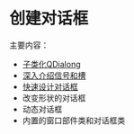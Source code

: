 # 创建对话框

主要内容：

- [子类化QDialong](https://github.com/DanceRain/Qt/blob/master/Chapter%202/2-1%20%E5%AD%90%E7%B1%BB%E5%8C%96Dialog.md)
- [深入介绍信号和槽](https://github.com/DanceRain/Qt/blob/master/Chapter%202/2-2%20%E6%B7%B1%E5%85%A5%E4%BB%8B%E7%BB%8D%E4%BF%A1%E5%8F%B7%E5%92%8C%E6%A7%BD.md)
- [快速设计对话框](https://github.com/DanceRain/Qt/blob/master/Chapter%202/2-3%20%E5%BF%AB%E9%80%9F%E8%AE%BE%E8%AE%A1%E5%AF%B9%E8%AF%9D%E6%A1%86.md)
- 改变形状的对话框
- 动态对话框
- 内置的窗口部件类和对话框类
